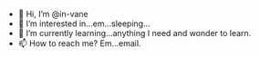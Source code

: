 - 👋 Hi, I’m @in-vane
- 👀 I’m interested in...em...sleeping...
- 🌱 I’m currently learning...anything I need and wonder to learn.
- 📫 How to reach me? Em...email.

<!---
in-vane/in-vane is a ✨ special ✨ repository because its `README.md` (this file) appears on your GitHub profile.
You can click the Preview link to take a look at your changes.
--->
